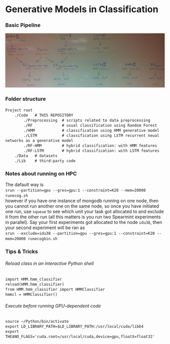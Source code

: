 # Generative Models in Classification

### Basic Pipeline
<img src="Documentation/Figures/basicpipeline.png" width="728px" />

### Folder structure
```
Project root
    ./Code   # THIS REPOSITORY
        ./Preprocessing  # scripts related to data preprocessing 
        ./RF             # usual classification using Random Forest
        ./HMM            # classification using HMM generative model
        ./LSTM           # classification using LSTM recurrent neual networks as a generative model
        ./RF-HMM         # hybrid classification: with HMM features
        ./RF-LSTM        # hybrid classification: with LSTM features
    ./Data   # datasets
    ./Lib    # third-party code
```

### Notes about running on HPC

The dafault way is  
`srun --partition=gpu --gres=gpu:1 --constraint=K20 --mem=20000 runecog.sh`  
however if you have one instance of mongodb running on one node, then you cannot run another one on the same node, so once you have initiated one run, use `squeue` to see which unit your task got allocated to and exclude it from the other run (all this matters is you run two Spearmint experiments in parallel). Say your first experiments got allocated to the node `idu38`, then your second experiment will be ran as  
`srun --exclude=idu38 --partition=gpu --gres=gpu:1 --constraint=K20 --mem=20000 runecogbin.sh`

### Tips & Tricks

###### Reload class in an interactive Python shell
```
import HMM.hmm_classifier
reload(HMM.hmm_classifier)
from HMM.hmm_classifier import HMMClassifier
hmmcl = HMMClassifier()
```

###### Execute before running GPU-dependent code
```
source ~/Python/bin/activate
export LD_LIBRARY_PATH=$LD_LIBRARY_PATH:/usr/local/cuda/lib64
export THEANO_FLAGS='cuda.root=/usr/local/cuda,device=gpu,floatX=float32'
```
